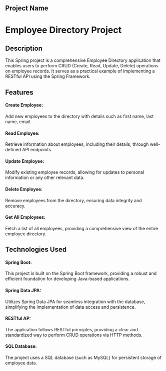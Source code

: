 ## Project Name
# Employee Directory Project

## Description
This Spring project is a comprehensive Employee Directory application that enables users to perform CRUD (Create, Read, Update, Delete) operations on employee records. It serves as a practical example of implementing a RESTful API using the Spring Framework.

## Features
#### Create Employee: 
Add new employees to the directory with details such as first name, last name, email.
#### Read Employee: 
Retrieve information about employees, including their details, through well-defined API endpoints.
#### Update Employee: 
Modify existing employee records, allowing for updates to personal information or any other relevant data.
#### Delete Employee: 
Remove employees from the directory, ensuring data integrity and accuracy.
#### Get All Employees:
Fetch a list of all employees, providing a comprehensive view of the entire employee directory.

## Technologies Used
#### Spring Boot: 
This project is built on the Spring Boot framework, providing a robust and efficient foundation for developing Java-based applications.

#### Spring Data JPA: 
Utilizes Spring Data JPA for seamless integration with the database, simplifying the implementation of data access and persistence.

#### RESTful AP:
The application follows RESTful principles, providing a clear and standardized way to perform CRUD operations via HTTP methods.

#### SQL Database:
The project uses a SQL database (such as MySQL) for persistent storage of employee data.


